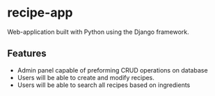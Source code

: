 # recipe-app

Web-application built with Python using the Django framework. 

## Features

- Admin panel capable of preforming CRUD operations on database
- Users will be able to create and modify recipes.
- Users will be able to search all recipes based on ingredients

